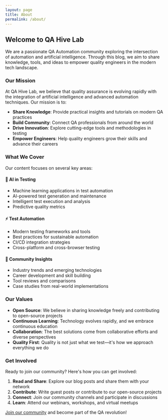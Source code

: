 ```yaml
---
layout: page
title: About
permalink: /about/
---
```


## Welcome to QA Hive Lab

We are a passionate QA Automation community exploring the intersection of automation and artificial intelligence. Through this blog, we aim to share knowledge, tools, and ideas to empower quality engineers in the modern tech landscape.

### Our Mission

At QA Hive Lab, we believe that quality assurance is evolving rapidly with the integration of artificial intelligence and advanced automation techniques. Our mission is to:

- **Share Knowledge**: Provide practical insights and tutorials on modern QA practices
- **Build Community**: Connect QA professionals from around the world
- **Drive Innovation**: Explore cutting-edge tools and methodologies in testing
- **Empower Engineers**: Help quality engineers grow their skills and advance their careers

### What We Cover

Our content focuses on several key areas:

#### 🤖 AI in Testing
- Machine learning applications in test automation
- AI-powered test generation and maintenance
- Intelligent test execution and analysis
- Predictive quality metrics

#### ⚡ Test Automation
- Modern testing frameworks and tools
- Best practices for sustainable automation
- CI/CD integration strategies
- Cross-platform and cross-browser testing

#### 🚀 Community Insights
- Industry trends and emerging technologies
- Career development and skill building
- Tool reviews and comparisons
- Case studies from real-world implementations

### Our Values

- **Open Source**: We believe in sharing knowledge freely and contributing to open-source projects
- **Continuous Learning**: Technology evolves rapidly, and we embrace continuous education
- **Collaboration**: The best solutions come from collaborative efforts and diverse perspectives
- **Quality First**: Quality is not just what we test—it's how we approach everything we do

### Get Involved

Ready to join our community? Here's how you can get involved:

1. **Read and Share**: Explore our blog posts and share them with your network
2. **Contribute**: Write guest posts or contribute to our open-source projects
3. **Connect**: Join our community channels and participate in discussions
4. **Learn**: Attend our webinars, workshops, and virtual meetups

[Join our community](/join/) and become part of the QA revolution! 